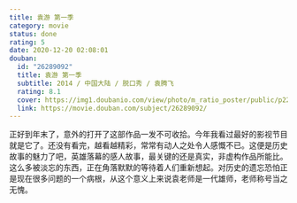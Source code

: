 ```yaml
---
title: 袁游 第一季
category: movie
status: done
rating: 5
date: 2020-12-20 02:08:01
douban:
  id: "26289092"
  title: 袁游 第一季
  subtitle: 2014 / 中国大陆 / 脱口秀 / 袁腾飞
  rating: 8.1
  cover: https://img1.doubanio.com/view/photo/m_ratio_poster/public/p2218645908.jpg
  link: https://movie.douban.com/subject/26289092/
---
```


正好到年末了，意外的打开了这部作品一发不可收拾。今年我看过最好的影视节目就是它了。还没有看完，越看越精彩，常常有动人之处令人感慨不已。这便是历史故事的魅力了吧，英雄落幕的感人故事，最关键的还是真实，非虚构作品所能比。这么多被淡忘的东西，正在角落默默的等待着人们重新想起。对历史的遗忘恐怕正是现在很多问题的一个病根，从这个意义上来说袁老师是一代雄师，老师称号当之无愧。